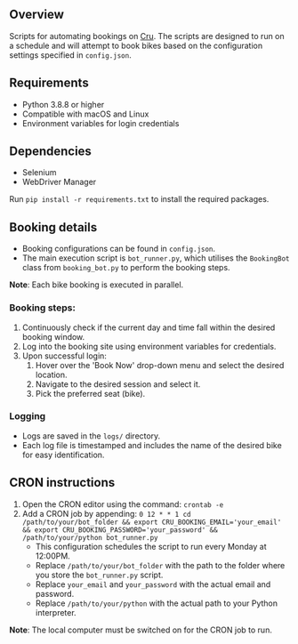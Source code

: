 ## Overview
Scripts for automating bookings on [Cru](https://www.cru68.com/). The scripts are designed to run on a schedule and will attempt to book bikes based on the configuration settings specified in `config.json`.

## Requirements
- Python 3.8.8 or higher
- Compatible with macOS and Linux
- Environment variables for login credentials

## Dependencies
- Selenium
- WebDriver Manager

Run `pip install -r requirements.txt` to install the required packages.

## Booking details
- Booking configurations can be found in `config.json`.
- The main execution script is `bot_runner.py`, which utilises the `BookingBot` class from `booking_bot.py` to perform the booking steps.

**Note**: Each bike booking is executed in parallel.

### Booking steps:
1. Continuously check if the current day and time fall within the desired booking window.
2. Log into the booking site using environment variables for credentials.
3. Upon successful login:
    1. Hover over the 'Book Now' drop-down menu and select the desired location.
    2. Navigate to the desired session and select it.
    3. Pick the preferred seat (bike).

### Logging
- Logs are saved in the `logs/` directory.
- Each log file is timestamped and includes the name of the desired bike for easy identification.

## CRON instructions
1. Open the CRON editor using the command: `crontab -e`
2. Add a CRON job by appending: `0 12 * * 1 cd /path/to/your/bot_folder && export CRU_BOOKING_EMAIL='your_email' && export CRU_BOOKING_PASSWORD='your_password' && /path/to/your/python bot_runner.py`
    - This configuration schedules the script to run every Monday at 12:00PM.
    - Replace `/path/to/your/bot_folder` with the path to the folder where you store the `bot_runner.py` script.
    - Replace `your_email` and `your_password` with the actual email and password. 
    - Replace `/path/to/your/python` with the actual path to your Python interpreter.

**Note**: The local computer must be switched on for the CRON job to run.